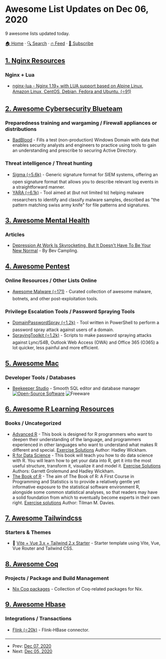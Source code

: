 # Awesome List Updates on Dec 06, 2020

9 awesome lists updated today.

[🏠 Home](/README.md) · [🔍 Search](https://www.trackawesomelist.com/search/) · [🔥 Feed](https://www.trackawesomelist.com/rss.xml) · [📮 Subscribe](https://trackawesomelist.us17.list-manage.com/subscribe?u=d2f0117aa829c83a63ec63c2f&id=36a103854c)



## [1. Nginx Resources](/content/fcambus/nginx-resources/README.md)

### Nginx + Lua

*   [nginx-lua - Nginx 1.19+ with LUA support based on Alpine Linux, Amazon Linux, CentOS, Debian, Fedora and Ubuntu. (⭐91)](https://github.com/fabiocicerchia/nginx-lua)

## [2. Awesome Cybersecurity Blueteam](/content/fabacab/awesome-cybersecurity-blueteam/README.md)

### Preparedness training and wargaming / Firewall appliances or distributions

*   [BadBlood](https://www.secframe.com/badblood/) - Fills a test (non-production) Windows Domain with data that enables security analysts and engineers to practice using tools to gain an understanding and prescribe to securing Active Directory.

### Threat intelligence / Threat hunting

*   [Sigma (⭐5.6k)](https://github.com/Neo23x0/sigma) - Generic signature format for SIEM systems, offering an open signature format that allows you to describe relevant log events in a straightforward manner.
*   [YARA (⭐6.1k)](https://github.com/VirusTotal/yara) - Tool aimed at (but not limited to) helping malware researchers to identify and classify malware samples, described as "the pattern matching swiss army knife" for file patterns and signatures.

## [3. Awesome Mental Health](/content/dreamingechoes/awesome-mental-health/README.md)

### Articles

*   [Depression At Work Is Skyrocketing, But It Doesn't Have To Be Your New Normal](https://www.fingerprintforsuccess.com/blog/depression-at-work) - By Bev Campling.

## [4. Awesome Pentest](/content/enaqx/awesome-pentest/README.md)

### Online Resources / Other Lists Online

*   [Awesome Malware (⭐171)](https://github.com/fabacab/awesome-malware) - Curated collection of awesome malware, botnets, and other post-exploitation tools.

### Privilege Escalation Tools / Password Spraying Tools

*   [DomainPasswordSpray (⭐1.2k)](https://github.com/dafthack/DomainPasswordSpray) - Tool written in PowerShell to perform a password spray attack against users of a domain.
*   [SprayingToolkit (⭐1.2k)](https://github.com/byt3bl33d3r/SprayingToolkit) - Scripts to make password spraying attacks against Lync/S4B, Outlook Web Access (OWA) and Office 365 (O365) a lot quicker, less painful and more efficient.

## [5. Awesome Mac](/content/jaywcjlove/awesome-mac/README.md)

### Developer Tools / Databases

*   [Beekeeper Studio](https://www.beekeeperstudio.io) - Smooth SQL editor and database manager [![Open-Source Software](https://jaywcjlove.github.io/sb/ico/min-oss.svg "Open Source Software")](https://github.com/beekeeper-studio/beekeeper-studio) ![Freeware](https://jaywcjlove.github.io/sb/ico/min-free.svg "Freeware")

## [6. Awesome R Learning Resources](/content/iamericfletcher/awesome-r-learning-resources/README.md)

### Books / Uncategorized

*   [Advanced R](https://adv-r.hadley.nz/introduction.html) - This book is designed for R programmers who want to deepen their understanding of the language, and programmers experienced in other languages who want to understand what makes R different and special. [Exercise Solutions](https://advanced-r-solutions.rbind.io/) Author: Hadley Wickham.
*   [R for Data Science](https://r4ds.had.co.nz/) - This book will teach you how to do data science with R. You will learn how to get your data into R, get it into the most useful structure, transform it, visualize it and model it. [Exercise Solutions](https://jrnold.github.io/r4ds-exercise-solutions/) Authors: Garrett Grolemund and Hadley Wickham.
*   [The Book of R](https://web.itu.edu.tr/\~tokerem/The_Book_of_R.pdf) - The aim of The Book of R: A First Course in Programming and Statistics is to provide a relatively gentle yet informative exposure to the statistical software environment R, alongside some common statistical analyses, so that readers may have a solid foundation from which to eventually become experts in their own right. [Exercise solutions](https://nostarch.com/bookofr) Author: Tilman M. Davies.

## [7. Awesome Tailwindcss](/content/aniftyco/awesome-tailwindcss/README.md)

### Starters & Themes

*   🚀 [Vite + Vue 3.x + Tailwind 2.x Starter](https://github.com/web2033/vite-vue3-tailwind-starter) - Starter template using Vite, Vue, Vue Router and Tailwind CSS.

## [8. Awesome Coq](/content/coq-community/awesome-coq/README.md)

### Projects / Package and Build Management

*   [Nix Coq packages](https://search.nixos.org/packages?channel=unstable\&query=coqPackages) - Collection of Coq-related packages for Nix.

## [9. Awesome Hbase](/content/rayokota/awesome-hbase/README.md)

### Integrations / Transactions

*   [Flink (⭐20k)](https://github.com/apache/flink/tree/master/flink-connectors/flink-connector-hbase-2.2) - Flink-HBase connector.

---

- Prev: [Dec 07, 2020](/content/2020/12/07/README.md)
- Next: [Dec 05, 2020](/content/2020/12/05/README.md)